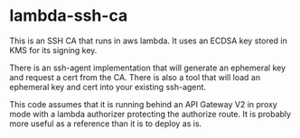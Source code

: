 # lambda-ssh-ca

This is an SSH CA that runs in aws lambda. It uses an ECDSA key stored in KMS for its signing key.

There is an ssh-agent implementation that will generate an ephemeral key and request a cert from the CA. There is also a tool that will load an ephemeral key and cert into your existing ssh-agent.

This code assumes that it is running behind an API Gateway V2 in proxy mode with a lambda authorizer protecting the authorize route. It is probably more useful as a reference than it is to deploy as is.
